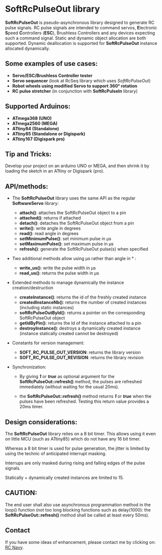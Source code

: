 SoftRcPulseOut library
======================

**SoftRcPulseOut** is pseudo-asynchronous library designed to generate RC pulse signals. RC pulse signals are intended to command servos, **E**lectronic **S**peed **C**ontrollers (**ESC**), Brushless Controllers and any devices expecting such a command signal.
Static and dynamic object allocation are both supported.
Dynamic deallocation is supported for **SoftRcPulseOut** instance allocated dynamically.

Some examples of use cases:
-------------------------
* **Servo/ESC/Brushless Controller tester**
* **Servo sequencer** (look at RcSeq library which uses _SoftRcPulseOut_)
* **Robot wheels using modified Servo to support 360° rotation**
* **RC pulse stretcher** (in conjunction with **SoftRcPulseIn** library)

Supported Arduinos:
------------------
* **ATmega368 (UNO)**
* **ATmega2560 (MEGA)**
* **ATtiny84 (Standalone)**
* **ATtiny85 (Standalone or Digispark)**
* **ATtiny167 (Digispark pro)**

Tip and Tricks:
--------------
Develop your project on an arduino UNO or MEGA, and then shrink it by loading the sketch in an ATtiny or Digispark (pro).

API/methods:
-----------
* The **SoftRcPulseOut** library uses the same API as the regular **SoftwareServo** library:
	* **attach()**: attaches the SoftRcPulseOut object to a pin
	* **attached()**: returns if attached
	* **detach()**: detaches the SoftRcPulseOut object from a pin
	* **write()**: write angle in degrees
	* **read()**: read angle in degrees
	* **setMinimumPulse()**: set minimum pulse in µs
	* **setMaximumPulse()**: set maximum pulse in µs
	* **refresh()**: generate the SoftRcPulseOut pulse(s) when specified

* Two additional methods allow using µs rather than angle in ° :
	* **write_us()**: write the pulse width in µs
	* **read_us()**: returns the pulse width in µs

* Extended methods to manage dynamically the instance creation/destruction
	* **createInstance()**: returns the id of the freshly created instance
	* **createdInstanceNb()**: returns the number of created instances (including static instances)
	* **softRcPulseOutById()**: returns a pointer on the corresponding SoftRcPulseOut object
	* **getIdByPin()**: returns the Id of the instance attached to a pin
	* **destroyInstance()**: destroys a dynamically created instance (instance statically created cannot be destroyed)

* Constants for version management:
	* **SOFT_RC_PULSE_OUT_VERSION**: returns the library version
	* **SOFT_RC_PULSE_OUT_REVISION**: returns the library revision

* Synchronization:
	* By giving **_1_** or **_true_** as optional argument for the **SoftRcPulseOut::refresh()** method, the pulses are refreshed immediately (without waiting for the usual 20ms).

	* the **SoftRcPulseOut::refresh()** method returns **_1_** or **_true_** when the pulses have been refreshed. Testing this return value provides a 20ms timer.

Design considerations:
---------------------
The **SoftRcPulseOut** library relies on a 8 bit timer. This allows using it even on little MCU (such as ATtiny85) which do not have any 16 bit timer.

Whereas a 8 bit timer is used for pulse generation, the jitter is limited by using the technic of anticipated interrupt masking.

Interrups are only masked during rising and falling edges of the pulse signals.

Statically + dynamically created instances are limited to 15.

CAUTION:
-------
The end user shall also use asynchronous programmation method in the loop() function (not too long blocking functions such as delay(1000): the **SoftRcPulseOut::refresh()** method shall be called at least every 50ms).

Contact
-------

If you have some ideas of enhancement, please contact me by clicking on: [RC Navy](http://p.loussouarn.free.fr/contact.html).

